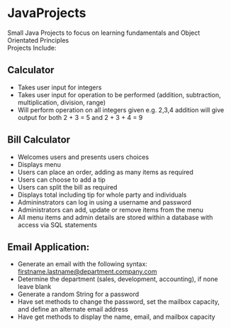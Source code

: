# JavaProjects

Small Java Projects to focus on learning fundamentals and Object Orientated Principles  
Projects Include:

## Calculator
- Takes user input for integers
- Takes user input for operation to be performed (addition, subtraction, multiplication, division, range)
- Will perform operation on all integers given e.g. 2,3,4 addition will give output for both 2 + 3 = 5 and 2 + 3 + 4 = 9

## Bill Calculator
- Welcomes users and presents users choices
- Displays menu
- Users can place an order, adding as many items as required
- Users can choose to add a tip
- Users can split the bill as required
- Displays total including tip for whole party and individuals
- Admininstrators can log in using a username and password
- Administrators can add, update or remove items from the menu
- All menu items and admin details are stored within a database with access via SQL statements

## Email Application:
- Generate an email with the following syntax: firstname.lastname@department.company.com
- Determine the department (sales, development, accounting), if none leave blank
- Generate a random String for a password
- Have set methods to change the password, set the mailbox capacity, and define an alternate email address
- Have get methods to display the name, email, and mailbox capacity
